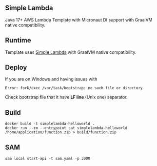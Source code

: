 ## Simple Lambda

Java 17+ AWS Lambda Template with Micronaut DI support with GraalVM native compatibility.

## Runtime

Template uses [Simple Lambda](https://github.com/GoodforGod/simple-awslambda) with GraalVM native compatibility.

## Deploy

If you are on Windows and having issues with 
```
Error: fork/exec /var/task/bootstrap: no such file or directory
```

Check bootstrap file that it have **LF line** (Unix one) separator.

## Build

```shell
docker build -t simplelambda-helloworld .
docker run --rm --entrypoint cat simplelambda-helloworld /home/application/function.zip > build/function.zip
```

## SAM

```shell
sam local start-api -t sam.yaml -p 3000
```